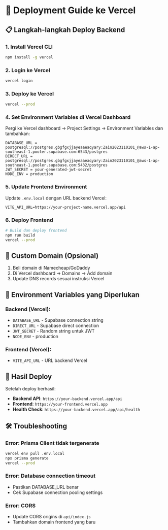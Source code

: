 # 🚀 Deployment Guide ke Vercel

## 📋 Langkah-langkah Deploy Backend

### 1. Install Vercel CLI
```bash
npm install -g vercel
```

### 2. Login ke Vercel
```bash
vercel login
```

### 3. Deploy ke Vercel
```bash
vercel --prod
```

### 4. Set Environment Variables di Vercel Dashboard

Pergi ke Vercel dashboard → Project Settings → Environment Variables dan tambahkan:

```
DATABASE_URL = postgresql://postgres.gbgfgxjjayeaaeaqyary:Zain2023110101_@aws-1-ap-southeast-1.pooler.supabase.com:6543/postgres
DIRECT_URL = postgresql://postgres.gbgfgxjjayeaaeaqyary:Zain2023110101_@aws-1-ap-southeast-1.pooler.supabase.com:5432/postgres
JWT_SECRET = your-generated-jwt-secret
NODE_ENV = production
```

### 5. Update Frontend Environment
Update `.env.local` dengan URL backend Vercel:
```
VITE_API_URL=https://your-project-name.vercel.app/api
```

### 6. Deploy Frontend
```bash
# Build dan deploy frontend
npm run build
vercel --prod
```

## 🔧 Custom Domain (Opsional)

1. Beli domain di Namecheap/GoDaddy
2. Di Vercel dashboard → Domains → Add domain
3. Update DNS records sesuai instruksi Vercel

## 📝 Environment Variables yang Diperlukan

### Backend (Vercel):
- `DATABASE_URL` - Supabase connection string
- `DIRECT_URL` - Supabase direct connection  
- `JWT_SECRET` - Random string untuk JWT
- `NODE_ENV` - production

### Frontend (Vercel):
- `VITE_API_URL` - URL backend Vercel

## 🎯 Hasil Deploy

Setelah deploy berhasil:
- **Backend API**: `https://your-backend.vercel.app/api`
- **Frontend**: `https://your-frontend.vercel.app`
- **Health Check**: `https://your-backend.vercel.app/api/health`

## 🛠️ Troubleshooting

### Error: Prisma Client tidak tergenerate
```bash
vercel env pull .env.local
npx prisma generate
vercel --prod
```

### Error: Database connection timeout
- Pastikan DATABASE_URL benar
- Cek Supabase connection pooling settings

### Error: CORS
- Update CORS origins di `api/index.js`
- Tambahkan domain frontend yang baru